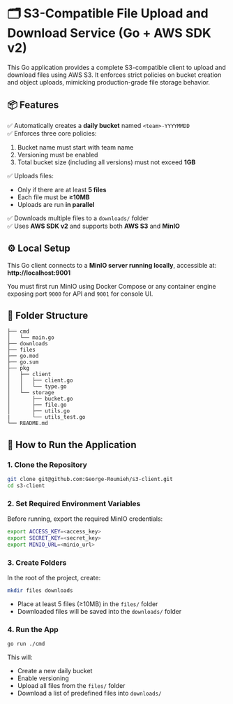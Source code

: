 # 🗂️ S3-Compatible File Upload and Download Service (Go + AWS SDK v2)

This Go application provides a complete S3-compatible client to upload and download files using AWS S3. It enforces strict policies on bucket creation and object uploads, mimicking production-grade file storage behavior.

## 📦 Features

✅ Automatically creates a **daily bucket** named `<team>-YYYYMMDD`  
✅ Enforces three core policies:
1. Bucket name must start with team name
2. Versioning must be enabled
3. Total bucket size (including all versions) must not exceed **1GB**

✅ Uploads files:
- Only if there are at least **5 files**
- Each file must be **≥10MB**
- Uploads are run **in parallel**

✅ Downloads multiple files to a `downloads/` folder  
✅ Uses **AWS SDK v2** and supports both **AWS S3** and **MinIO**



## ⚙️ Local Setup

This Go client connects to a **MinIO server running locally**, accessible at:  
**http://localhost:9001**

You must first run MinIO using Docker Compose or any container engine exposing port `9000` for API and `9001` for console UI.



## 📁 Folder Structure
```
├── cmd
│   └── main.go
├── downloads
├── files
├── go.mod
├── go.sum
├── pkg
│   ├── client
│   │   ├── client.go
│   │   └── type.go
│   └── storage
│       ├── bucket.go
│       ├── file.go
│       ├── utils.go
|       └── utils_test.go
└── README.md
```


## 🚀 How to Run the Application

### 1. Clone the Repository

```bash
git clone git@github.com:George-Roumieh/s3-client.git
cd s3-client
```

### 2. Set Required Environment Variables

Before running, export the required MinIO credentials:

```bash
export ACCESS_KEY=<access_key>
export SECRET_KEY=<secret_key>
export MINIO_URL=<minio_url>
```

### 3. Create Folders

In the root of the project, create:

```bash
mkdir files downloads
```

- Place at least 5 files (≥10MB) in the `files/` folder
- Downloaded files will be saved into the `downloads/` folder

### 4. Run the App

```bash
go run ./cmd
```

This will:
- Create a new daily bucket
- Enable versioning
- Upload all files from the `files/` folder
- Download a list of predefined files into `downloads/`
